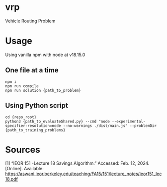 # vrp
Vehicle Routing Problem

# Usage
Using vanilla npm with node at v18.15.0

## One file at a time
```
npm i
npm run compile
npm run solution {path_to_problem}
```

## Using Python script
```
cd {repo_root}
python3 {path_to_evaluateShared.py} --cmd "node --experimental-specifier-resolution=node --no-warnings ./dist/main.js" --problemDir {path_to_training_problems}
```


# Sources

[1]     “IEOR 151 -Lecture 18 Savings Algorithm.” Accessed: Feb. 12, 2024. [Online]. Available: https://aswani.ieor.berkeley.edu/teaching/FA15/151/lecture_notes/ieor151_lec18.pdf


